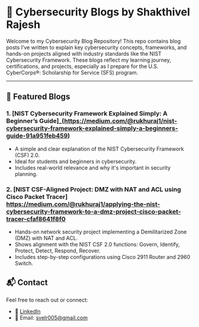 # 📝 Cybersecurity Blogs by Shakthivel Rajesh

Welcome to my Cybersecurity Blog Repository! This repo contains blog posts I’ve written to explain key cybersecurity concepts, frameworks, and hands-on projects aligned with industry standards like the NIST Cybersecurity Framework. These blogs reflect my learning journey, certifications, and projects, especially as I prepare for the U.S. CyberCorps®: Scholarship for Service (SFS) program.

---

## 📌 Featured Blogs

### 1. [NIST Cybersecurity Framework Explained Simply: A Beginner’s Guide]_(https://medium.com/@rukhuraj1/nist-cybersecurity-framework-explained-simply-a-beginners-guide-91a951feb459)
- A simple and clear explanation of the NIST Cybersecurity Framework (CSF) 2.0.
- Ideal for students and beginners in cybersecurity.
- Includes real-world relevance and why it's important in security planning.

### 2. [NIST CSF-Aligned Project: DMZ with NAT and ACL using Cisco Packet Tracer] https://medium.com/@rukhuraj1/applying-the-nist-cybersecurity-framework-to-a-dmz-project-cisco-packet-tracer-cfaf8641f8f0
- Hands-on network security project implementing a Demilitarized Zone (DMZ) with NAT and ACL.
- Shows alignment with the NIST CSF 2.0 functions: Govern, Identify, Protect, Detect, Respond, Recover.
- Includes step-by-step configurations using Cisco 2911 Router and 2960 Switch.



## 📬 Contact

Feel free to reach out or connect:

- 🔗 [LinkedIn](https://www.linkedin.com/in/svelr005/)
- 📧 Email: svelr005@gmail.com

